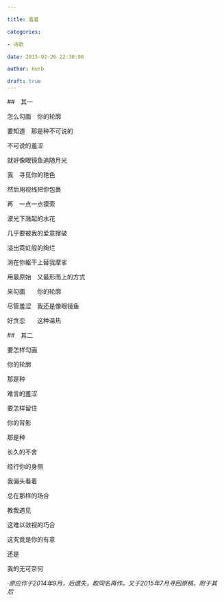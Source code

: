```yaml
---

title: 看着

categories:

- 诗歌

date: 2015-02-26 22:30:00

author: Herb

draft: true
---
```


##　其一



怎么勾画　你的轮廓

要知道　那是种不可说的

不可说的羞涩



就好像眼镜鱼追随月光

我　寻觅你的艳色

然后用视线把你包裹

再　一点一点摸索

波光下溅起的水花

几乎要被我的爱意撑破

溢出霓虹般的绚烂

淌在你躯干上替我摩挲



用最原始　又最形而上的方式

来勾画　　你的轮廓

尽管羞涩　我还是像眼镜鱼

好贪恋　　这种温热



##　其二



要怎样勾画

你的轮廓

那是种

难言的羞涩



要怎样留住

你的背影

那是种

长久的不舍



经行你的身侧

我偏头看着

总在那样的场合

教我遇见



这难以敛视的巧合

这究竟是你的有意

还是

我的无可奈何

·*原应作于2014年9月，后遗失，取同名再作。又于2015年7月寻回原稿，附于其后*